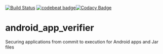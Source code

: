 [![Build Status](https://travis-ci.org/jrtapsell/android_app_verifier.svg?branch=master)](https://travis-ci.org/jrtapsell/android_app_verifier) [![codebeat badge](https://codebeat.co/badges/cc3fa278-6efa-4749-9531-ce9f24fa507d)](https://codebeat.co/projects/github-com-jrtapsell-android_app_verifier-master)[![Codacy Badge](https://api.codacy.com/project/badge/Grade/7f5e72f282a043c6b102e0137e0b2ffe)](https://www.codacy.com/app/jrtapsell/android_app_verifier?utm_source=github.com&amp;utm_medium=referral&amp;utm_content=jrtapsell/android_app_verifier&amp;utm_campaign=Badge_Grade)
# android_app_verifier
Securing applications from commit to execution for Android apps and Jar files
